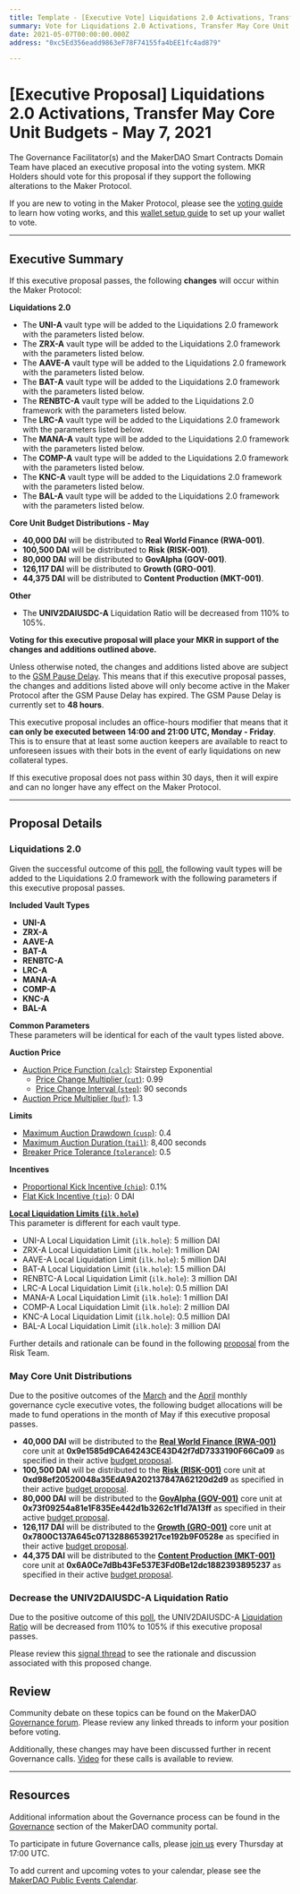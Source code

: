 ```yaml
---
title: Template - [Executive Vote] Liquidations 2.0 Activations, Transfer May Core Unit Budgets - May 7, 2021
summary: Vote for Liquidations 2.0 Activations, Transfer May Core Unit Budgets
date: 2021-05-07T00:00:00.000Z
address: "0xc5Ed356eadd9863eF78F74155fa4bEE1fc4ad879"

---
```

# [Executive Proposal] Liquidations 2.0 Activations, Transfer May Core Unit Budgets - May 7, 2021

The Governance Facilitator(s) and the MakerDAO Smart Contracts Domain Team have placed an executive proposal into the voting system. MKR Holders should vote for this proposal if they support the following alterations to the Maker Protocol.

If you are new to voting in the Maker Protocol, please see the [voting guide](https://community-development.makerdao.com/en/learn/governance/how-voting-works/) to learn how voting works, and this [wallet setup guide](https://community-development.makerdao.com/en/learn/governance/voting-setup/) to set up your wallet to vote.

---

## Executive Summary

If this executive proposal passes, the following **changes** will occur within the Maker Protocol:

**Liquidations 2.0**
- The **UNI-A** vault type will be added to the Liquidations 2.0 framework with the parameters listed below.
- The **ZRX-A** vault type will be added to the Liquidations 2.0 framework with the parameters listed below.
- The **AAVE-A** vault type will be added to the Liquidations 2.0 framework with the parameters listed below.
- The **BAT-A** vault type will be added to the Liquidations 2.0 framework with the parameters listed below.
- The **RENBTC-A** vault type will be added to the Liquidations 2.0 framework with the parameters listed below.
- The **LRC-A** vault type will be added to the Liquidations 2.0 framework with the parameters listed below.
- The **MANA-A** vault type will be added to the Liquidations 2.0 framework with the parameters listed below.
- The **COMP-A** vault type will be added to the Liquidations 2.0 framework with the parameters listed below.
- The **KNC-A** vault type will be added to the Liquidations 2.0 framework with the parameters listed below.
- The **BAL-A** vault type will be added to the Liquidations 2.0 framework with the parameters listed below.

**Core Unit Budget Distributions - May**
- **40,000 DAI** will be distributed to **Real World Finance (RWA-001)**.
- **100,500 DAI** will be distributed to **Risk (RISK-001)**.
- **80,000 DAI** will be distributed to **GovAlpha (GOV-001)**.
- **126,117 DAI** will be distributed to **Growth (GRO-001)**.
- **44,375 DAI** will be distributed to **Content Production (MKT-001)**.

**Other**
- The **UNIV2DAIUSDC-A** Liquidation Ratio will be decreased from 110% to 105%.

**Voting for this executive proposal will place your MKR in support of the changes and additions outlined above.**

Unless otherwise noted, the changes and additions listed above are subject to the [GSM Pause Delay](https://community-development.makerdao.com/en/learn/governance/param-gsm-pause-delay). This means that if this executive proposal passes, the changes and additions listed above will only become active in the Maker Protocol after the GSM Pause Delay has expired. The GSM Pause Delay is currently set to **48 hours**.

This executive proposal includes an office-hours modifier that means that it **can only be executed between 14:00 and 21:00 UTC, Monday - Friday**. This is to ensure that at least some auction keepers are available to react to unforeseen issues with their bots in the event of early liquidations on new collateral types.

If this executive proposal does not pass within 30 days, then it will expire and can no longer have any effect on the Maker Protocol.

---

## Proposal Details

### Liquidations 2.0

Given the successful outcome of this [poll](https://vote.makerdao.com/polling/QmPaumGS?network=mainnet#poll-detail), the following vault types will be added to the Liquidations 2.0 framework with the following parameters if this executive proposal passes.

**Included Vault Types**
- **UNI-A**
- **ZRX-A**
- **AAVE-A**
- **BAT-A**
- **RENBTC-A**
- **LRC-A**
- **MANA-A**
- **COMP-A**
- **KNC-A**
- **BAL-A**

**Common Parameters**  
These parameters will be identical for each of the vault types listed above.

**Auction Price**
* [Auction Price Function (`calc`)](https://community-development.makerdao.com/en/learn/governance/param-auction-price-function): Stairstep Exponential
   * [Price Change Multiplier (`cut`)](https://community-development.makerdao.com/en/learn/governance/param-auction-price-function): 0.99
   * [Price Change Interval (`step`)](https://community-development.makerdao.com/en/learn/governance/param-auction-price-function): 90 seconds
* [Auction Price Multiplier (`buf`)](https://community-development.makerdao.com/en/learn/governance/param-auction-price-multiplier): 1.3

**Limits**
* [Maximum Auction Drawdown (`cusp`)](https://community-development.makerdao.com/en/learn/governance/param-max-auction-drawdown): 0.4
* [Maximum Auction Duration (`tail`)](https://community-development.makerdao.com/en/learn/governance/param-max-auction-duration): 8,400 seconds
* [Breaker Price Tolerance (`tolerance`)](https://community-development.makerdao.com/en/learn/governance/param-breaker-price-tolerance): 0.5

**Incentives**
* [Proportional Kick Incentive (`chip`)](https://community-development.makerdao.com/en/learn/governance/param-proportional-kick-incentive): 0.1%
* [Flat Kick Incentive (`tip`)](https://community-development.makerdao.com/en/learn/governance/param-flat-kick-incentive): 0 DAI

**[Local Liquidation Limits (`ilk.hole`)](https://community-development.makerdao.com/en/learn/governance/param-local-liquidation-limit)**  
This parameter is different for each vault type.
* UNI-A Local Liquidation Limit (`ilk.hole`): 5 million DAI
* ZRX-A Local Liquidation Limit (`ilk.hole`): 1 million DAI
* AAVE-A Local Liquidation Limit (`ilk.hole`): 5 million DAI
* BAT-A Local Liquidation Limit (`ilk.hole`): 1.5 million DAI
* RENBTC-A Local Liquidation Limit (`ilk.hole`): 3 million DAI
* LRC-A Local Liquidation Limit (`ilk.hole`): 0.5 million DAI
* MANA-A Local Liquidation Limit (`ilk.hole`): 1 million DAI
* COMP-A Local Liquidation Limit (`ilk.hole`): 2 million DAI
* KNC-A Local Liquidation Limit (`ilk.hole`): 0.5 million DAI
* BAL-A Local Liquidation Limit (`ilk.hole`): 3 million DAI

Further details and rationale can be found in the following [proposal](https://forum.makerdao.com/t/remaining-vaults-liquidations-2-0-parameters/7753) from the Risk Team.

### May Core Unit Distributions

Due to the positive outcomes of the [March](https://vote.makerdao.com/executive/6058cea1efe023001bfeb313?network=mainnet#proposal-detail) and the [April](https://vote.makerdao.com/executive/approve-april-2021-governance-cycle?network=mainnet#proposal-detail) monthly governance cycle executive votes, the following budget allocations will be made to fund operations in the month of May if this executive proposal passes.
- **40,000 DAI** will be distributed to the  **[Real World Finance (RWA-001)](https://mips.makerdao.com/mips/details/MIP39c2SP1)**  core unit at **0x9e1585d9CA64243CE43D42f7dD7333190F66Ca09**  as specified in their active [budget proposal](https://mips.makerdao.com/mips/details/MIP40c3SP1).
- **100,500 DAI** will be distributed to the **[Risk (RISK-001)](https://mips.makerdao.com/mips/details/MIP39c2SP2)**  core unit at **0xd98ef20520048a35EdA9A202137847A62120d2d9**  as specified in their active [budget proposal](https://mips.makerdao.com/mips/details/MIP40c3SP2).
- **80,000 DAI** will be distributed to the **[GovAlpha (GOV-001)](https://mips.makerdao.com/mips/details/MIP39c2SP3)** core unit at **0x73f09254a81e1F835Ee442d1b3262c1f1d7A13ff**  as specified in their active [budget proposal](https://mips.makerdao.com/mips/details/MIP40c3SP3).
- **126,117 DAI** will be distributed to the **[Growth (GRO-001)](https://mips.makerdao.com/mips/details/MIP39c2SP4)**  core unit at **0x7800C137A645c07132886539217ce192b9F0528e**  as specified in their active [budget proposal](https://mips.makerdao.com/mips/details/MIP40c3SP4).
- **44,375 DAI** will be distributed to the **[Content Production (MKT-001)](https://mips.makerdao.com/mips/details/MIP39c2SP5)**  core unit at **0x6A0Ce7dBb43Fe537E3Fd0Be12dc1882393895237** as specified in their active [budget proposal](https://mips.makerdao.com/mips/details/MIP41c4SP5).

### Decrease the UNIV2DAIUSDC-A Liquidation Ratio

Due to the positive outcome of this [poll](https://vote.makerdao.com/polling/QmUH4LT7?network=mainnet#poll-detail), the UNIV2DAIUSDC-A [Liquidation Ratio](https://community-development.makerdao.com/en/learn/governance/param-liquidation-ratio/) will be decreased from 110% to 105% if this executive proposal passes.

Please review this [signal thread](https://forum.makerdao.com/t/signal-request-adjust-liquidation-ratio-for-uni-v2-dai-usdc-a-vault-type/7444) to see the rationale and discussion associated with this proposed change.

## Review

Community debate on these topics can be found on the MakerDAO [Governance forum](https://forum.makerdao.com/). Please review any linked threads to inform your position before voting.

Additionally, these changes may have been discussed further in recent Governance calls. [Video](https://www.youtube.com/playlist?list=PLLzkWCj8ywWNq5-90-Id6VPSsrk4OWVan) for these calls is available to review.

---

## Resources

Additional information about the Governance process can be found in the [Governance](https://community-development.makerdao.com/en/learn/governance) section of the MakerDAO community portal.

To participate in future Governance calls, please [join us](https://github.com/makerdao/community/tree/master/governance/governance-and-risk-meetings) every Thursday at 17:00 UTC.

To add current and upcoming votes to your calendar, please see the [MakerDAO Public Events Calendar](https://calendar.google.com/calendar/embed?src=makerdao.com_3efhm2ghipksegl009ktniomdk%40group.calendar.google.com&ctz=UTC&mode=week&showCalendars=0&showPrint=0).
